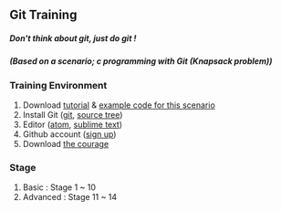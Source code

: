 ## Git Training

##### Don't think about git, just do git !
##### (Based on a scenario; c programming with Git (Knapsack problem))
### Training Environment

1. Download [tutorial](https://www.dropbox.com/s/0bplreunw6vf69p/Git-training.pdf?dl=1&pv=1) & [example code for this scenario](https://www.dropbox.com/sh/9q2emkhxmyckoj6/AAA_H55BVhfRvGHOs9j7l9N2a?dl=1&pv=1)
2. Install Git ([git](https://git-scm.com/downloads), [source tree](https://www.sourcetreeapp.com))
3. Editor ([atom](https://atom.io/), [sublime text](https://www.sublimetext.com/3))
4. Github account ([sign up](https://github.com/join))
5. Download [the courage](https://www.dropbox.com/s/36ifeasvhhshqj8/you_can_do_git?dl=1&pv=1)

### Stage
1. Basic : Stage 1 ~ 10
2. Advanced : Stage 11 ~ 14